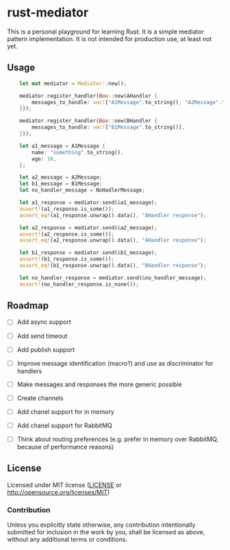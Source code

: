 # rust-mediator

This is a personal playground for learning Rust. 
It is a simple mediator pattern implementation. 
It is not intended for production use, at least not yet.

## Usage

```rust
    let mut mediator = Mediator::new();

    mediator.register_handler(Box::new(AHandler {
        messages_to_handle: vec!["A1Message".to_string(), "A2Message".to_string()],
    }));

    mediator.register_handler(Box::new(BHandler {
        messages_to_handle: vec!["B1Message".to_string()],
    }));

    let a1_message = A1Message {
        name: "something".to_string(),
        age: 10,
    };

    let a2_message = A2Message;
    let b1_message = B1Message;
    let no_handler_message = NoHadlerMessage;

    let a1_response = mediator.send(&a1_message);
    assert!(a1_response.is_some());
    assert_eq!(a1_response.unwrap().data(), "AHandler response");

    let a2_response = mediator.send(&a2_message);
    assert!(a2_response.is_some());
    assert_eq!(a2_response.unwrap().data(), "AHandler response");

    let b1_response = mediator.send(&b1_message);
    assert!(b1_response.is_some());
    assert_eq!(b1_response.unwrap().data(), "BHandler response");

    let no_handler_response = mediator.send(&no_handler_message);
    assert!(no_handler_response.is_none());
```	


## Roadmap

- [ ] Add async support
- [ ] Add send timeout
- [ ] Add publish support
- [ ] Improve message identification (macro?) and use as discriminator for handlers
- [ ] Make messages and responses the more generic possible
- [ ] Create channels
- [ ] Add chanel support for in memory
- [ ] Add chanel support for RabbitMQ
- [ ] Think about routing preferences (e.g. prefer in memory over RabbitMQ, because of performance reasons)



## License

Licensed under MIT license ([LICENSE](LICENSE) or http://opensource.org/licenses/MIT)

### Contribution

Unless you explicitly state otherwise, any contribution intentionally submitted for inclusion in the work by you, shall be licensed as above, without any additional terms or conditions.







